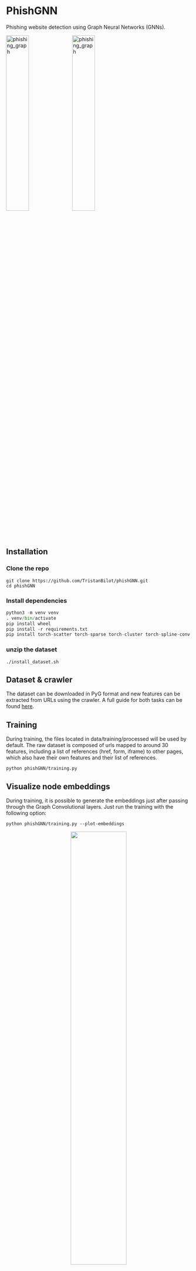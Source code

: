 # PhishGNN

Phishing website detection using Graph Neural Networks (GNNs).

<p float="left">
    <img width="35%" alt="phishing_graph" src="https://user-images.githubusercontent.com/40337775/165151501-0c0f37b0-c055-4085-b640-3a86e4c9a7d8.svg">
    <img width="35%" alt="phishing_graph" src="https://user-images.githubusercontent.com/40337775/165151748-4dca6de8-104f-4f1b-b03e-9054a1e399f4.svg">
</p>
    
## Installation

### Clone the repo

```
git clone https://github.com/TristanBilot/phishGNN.git
cd phishGNN
```

### Install dependencies

```python
python3 -m venv venv
. venv/bin/activate
pip install wheel
pip install -r requirements.txt
pip install torch-scatter torch-sparse torch-cluster torch-spline-conv torch-geometric -f https://data.pyg.org/whl/torch-1.12.0+cpu.html # for cpu
```

### unzip the dataset
```shell
./install_dataset.sh
```

## Dataset & crawler

The dataset can be downloaded in PyG format and new features can be extracted from URLs using the crawler.
A full guide for both tasks can be found <a href="https://tristanbilot.me/phishgnn">here</a>.

## Training

During training, the files located in data/training/processed will be used by default. The raw dataset is composed of urls mapped to around 30 features, including a list of references (href, form, iframe) to other pages, which also have their own features and their list of references.

```
python phishGNN/training.py
```

## Visualize node embeddings

During training, it is possible to generate the embeddings just after passing through the Graph Convolutional layers. Just run the training with the following option:

```
python phishGNN/training.py --plot-embeddings
```

<center>
    <img src="https://user-images.githubusercontent.com/40337775/160821779-8a6651c3-d4c0-4eca-bcd5-90910f35e766.png" width="55%"/>
</center>


<!-- <center>
<img src="embeddings.png" width="60%">
</center> -->

## Visualize the graphs
A tool has been developed in order to visualize graphically the internal structure of web pages from the dataset along with their characteristics such as the number of nodes/edges and whether the page is phishing or benign.

To visualize these data, first follow the instructions in the installation part, run the `visualization` script and open the file `visualization/visualization.html`.

```bash
python visualization.py
```

<center>
    <img width="75%" alt="Screenshot 2022-03-30 at 12 39 01" src="https://user-images.githubusercontent.com/40337775/160822019-712227d8-e000-4781-b55d-8b089409d53d.png">
</center>


## License
  <a href="https://opensource.org/licenses/MIT">MIT</a>
  
